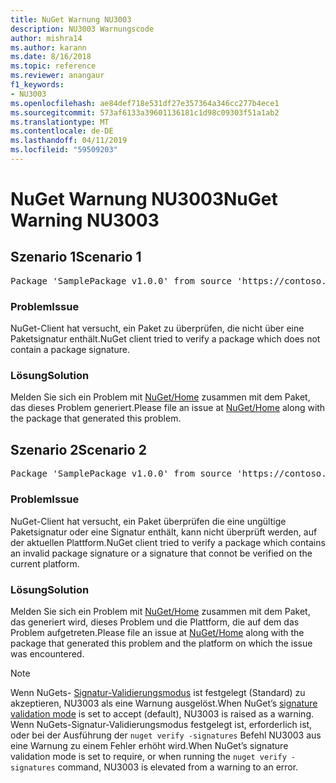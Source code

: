 ```yaml
---
title: NuGet Warnung NU3003
description: NU3003 Warnungscode
author: mishra14
ms.author: karann
ms.date: 8/16/2018
ms.topic: reference
ms.reviewer: anangaur
f1_keywords:
- NU3003
ms.openlocfilehash: ae84def718e531df27e357364a346cc277b4ece1
ms.sourcegitcommit: 573af6133a39601136181c1d98c09303f51a1ab2
ms.translationtype: MT
ms.contentlocale: de-DE
ms.lasthandoff: 04/11/2019
ms.locfileid: "59509203"
---
```

# <a name="nuget-warning-nu3003"></a><span data-ttu-id="bc9b9-103">NuGet Warnung NU3003</span><span class="sxs-lookup"><span data-stu-id="bc9b9-103">NuGet Warning NU3003</span></span>

## <a name="scenario-1"></a><span data-ttu-id="bc9b9-104">Szenario 1</span><span class="sxs-lookup"><span data-stu-id="bc9b9-104">Scenario 1</span></span>

<pre>Package 'SamplePackage v1.0.0' from source 'https://contoso.com/index.json': The package is not signed. Unable to verify signature from an unsigned package.</pre>

### <a name="issue"></a><span data-ttu-id="bc9b9-105">Problem</span><span class="sxs-lookup"><span data-stu-id="bc9b9-105">Issue</span></span>

<span data-ttu-id="bc9b9-106">NuGet-Client hat versucht, ein Paket zu überprüfen, die nicht über eine Paketsignatur enthält.</span><span class="sxs-lookup"><span data-stu-id="bc9b9-106">NuGet client tried to verify a package which does not contain a package signature.</span></span>


### <a name="solution"></a><span data-ttu-id="bc9b9-107">Lösung</span><span class="sxs-lookup"><span data-stu-id="bc9b9-107">Solution</span></span>

<span data-ttu-id="bc9b9-108">Melden Sie sich ein Problem mit [NuGet/Home](https://github.com/NuGet/Home/issues) zusammen mit dem Paket, das dieses Problem generiert.</span><span class="sxs-lookup"><span data-stu-id="bc9b9-108">Please file an issue at [NuGet/Home](https://github.com/NuGet/Home/issues) along with the package that generated this problem.</span></span>



## <a name="scenario-2"></a><span data-ttu-id="bc9b9-109">Szenario 2</span><span class="sxs-lookup"><span data-stu-id="bc9b9-109">Scenario 2</span></span>

<pre>Package 'SamplePackage v1.0.0' from source 'https://contoso.com/index.json': The package signature is invalid or cannot be verified on this platform.</pre>

### <a name="issue"></a><span data-ttu-id="bc9b9-110">Problem</span><span class="sxs-lookup"><span data-stu-id="bc9b9-110">Issue</span></span>

<span data-ttu-id="bc9b9-111">NuGet-Client hat versucht, ein Paket überprüfen die eine ungültige Paketsignatur oder eine Signatur enthält, kann nicht überprüft werden, auf der aktuellen Plattform.</span><span class="sxs-lookup"><span data-stu-id="bc9b9-111">NuGet client tried to verify a package which contains an invalid package signature or a signature that connot be verified on the current platform.</span></span>


### <a name="solution"></a><span data-ttu-id="bc9b9-112">Lösung</span><span class="sxs-lookup"><span data-stu-id="bc9b9-112">Solution</span></span>

<span data-ttu-id="bc9b9-113">Melden Sie sich ein Problem mit [NuGet/Home](https://github.com/NuGet/Home/issues) zusammen mit dem Paket, das generiert wird, dieses Problem und die Plattform, die auf dem das Problem aufgetreten.</span><span class="sxs-lookup"><span data-stu-id="bc9b9-113">Please file an issue at [NuGet/Home](https://github.com/NuGet/Home/issues) along with the package that generated this problem and the platform on which the issue was encountered.</span></span>

> [!Note]
> <span data-ttu-id="bc9b9-114">Wenn NuGets- [Signatur-Validierungsmodus](https://docs.microsoft.com/en-us/nuget/consume-packages/installing-signed-packages#configure-package-signature-requirements) ist festgelegt (Standard) zu akzeptieren, NU3003 als eine Warnung ausgelöst.</span><span class="sxs-lookup"><span data-stu-id="bc9b9-114">When NuGet’s [signature validation mode](https://docs.microsoft.com/en-us/nuget/consume-packages/installing-signed-packages#configure-package-signature-requirements) is set to accept (default), NU3003 is raised as a warning.</span></span> <span data-ttu-id="bc9b9-115">Wenn NuGets-Signatur-Validierungsmodus festgelegt ist, erforderlich ist, oder bei der Ausführung der `nuget verify -signatures` Befehl NU3003 aus eine Warnung zu einem Fehler erhöht wird.</span><span class="sxs-lookup"><span data-stu-id="bc9b9-115">When NuGet’s signature validation mode is set to require, or when running the `nuget verify -signatures` command, NU3003 is elevated from a warning to an error.</span></span> 

